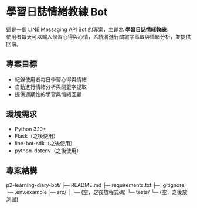 # 學習日誌情緒教練 Bot

這是一個 LINE Messaging API Bot 的專案，主題為 **學習日誌情緒教練**。  
使用者每天可以輸入學習心得與心情，系統將進行關鍵字萃取與情緒分析，並提供回饋。  

## 專案目標
- 紀錄使用者每日學習心得與情緒
- 自動進行情緒分析與關鍵字提取
- 提供週期性的學習與情緒回顧

## 環境需求
- Python 3.10+
- Flask（之後使用）
- line-bot-sdk（之後使用）
- python-dotenv（之後使用）

## 專案結構
p2-learning-diary-bot/
├─ README.md
├─ requirements.txt
├─ .gitignore
├─ .env.example
├─ src/
│  ├─ (空，之後放程式碼)
└─ tests/
   └─ (空，之後放測試)

